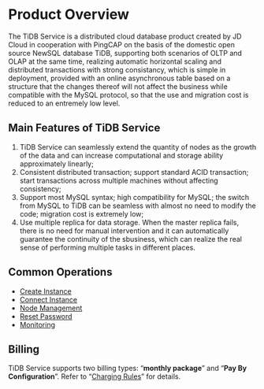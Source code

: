 # Product Overview
The TiDB Service is a distributed cloud database product created by JD Cloud in cooperation with PingCAP on the basis of the domestic open source NewSQL database TiDB, supporting both scenarios of OLTP and OLAP at the same time, realizing automatic horizontal scaling and distributed transactions with strong consistancy, which is simple in deployment, provided with an online asynchronous table based on a structure that the changes thereof will not affect the business while compatible with the MySQL protocol, so that the use and migration cost is reduced to an entremely low level.

## Main Features of TiDB Service 
1. TiDB Service can seamlessly extend the quantity of nodes as the growth of the data and can increase computational and storage ability approximately linearly;
2. Consistent distributed transaction; support standard ACID transaction; start transactions across multiple machines without affecting consistency;
3. Support most MySQL syntax; high compatibility for MySQL; the switch from MySQL to TiDB can be seamless with almost no need to modify the code; migration cost is extremely low;
4. Use multiple replica for data storage. When the master replica fails, there is no need for manual intervention and it can automatically guarantee the continuity of the sbusiness, which can realize the real sense of performing multiple tasks in different places.

## Common Operations
- [Create Instance](../Operation-Guide/Instance/Create-Instance.md)
- [Connect Instance](../Operation-Guide/Instance/Connect-Instance.md)
- [Node Management](../Operation-Guide/Node.md)
- [Reset Password](../Operation-Guide/Reset-Password.md)
- [Monitoring](../Operation-Guide/Monitor.md)
  
## Billing
TiDB Service supports two billing types: “**monthly package**” and “**Pay By Configuration**”. Refer to “[Charging Rules](../Pricing/Billing-Rules.md)” for details.